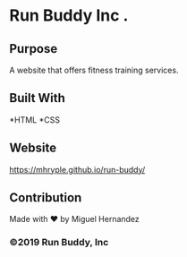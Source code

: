  # Run Buddy Inc .

## Purpose
A website that offers fitness training services.

## Built With
*HTML
*CSS

## Website
https://mhryple.github.io/run-buddy/

## Contribution
Made with ❤ by Miguel Hernandez

### ©2019 Run Buddy, Inc
